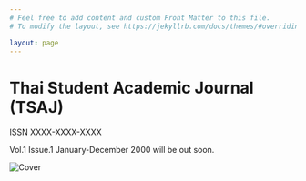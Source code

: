 ```yaml
---
# Feel free to add content and custom Front Matter to this file.
# To modify the layout, see https://jekyllrb.com/docs/themes/#overriding-theme-defaults

layout: page
---
```


# Thai Student Academic Journal (TSAJ)

ISSN XXXX-XXXX-XXXX

Vol.1 Issue.1 January-December 2000 will be out soon.

![Cover](images/cover.jpg)